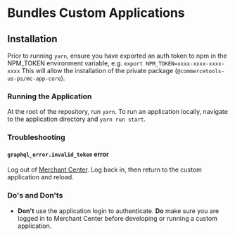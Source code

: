 # Bundles Custom Applications

## Installation

Prior to running `yarn`, ensure you have exported an auth token to npm in the NPM_TOKEN environment variable, e.g. `export NPM_TOKEN=xxxx-xxxx-xxxx-xxxx`  This will allow the installation of the private package (`@commercetools-us-ps/mc-app-core`).

### Running the Application

At the root of the repository, run `yarn`. To run an application locally, navigate to the application directory and `yarn run start`.

### Troubleshooting

#### `graphql_error.invalid_token` error
Log out of [Merchant Center](https://mc.commercetools.co/). Log back in, then return to the custom application and reload.

### Do's and Don'ts

* **Don't** use the application login to authenticate. **Do** make sure you are logged in to Merchant Center before developing or running a custom application.
